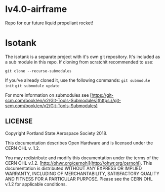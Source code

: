 # lv4.0-airframe
Repo for our future liquid propellant rocket!

# Isotank
The isotank is a separate project with it's own git repository. It's included as a sub module in this repo. If cloning from scratchit recommended to use:

`git clone --recurse-submodules`

If you've already cloned it, use the following commands:
`git submodule init`
`git submodule update`

For more information on submodules see [https://git-scm.com/book/en/v2/Git-Tools-Submodules](https://git-scm.com/book/en/v2/Git-Tools-Submodules)

## LICENSE

Copyright Portland State Aerospace Society 2018.

This documentation describes Open Hardware and is licensed under the CERN OHL v. 1.2.

You may redistribute and modify this documentation under the terms of the CERN OHL v.1.2. [http://ohwr.org/cernohl](http://ohwr.org/cernohl). This documentation is distributed WITHOUT ANY EXPRESS OR IMPLIED WARRANTY, INCLUDING OF MERCHANTABILITY, SATISFACTORY QUALITY AND FITNESS FOR A PARTICULAR PURPOSE. Please see the CERN OHL v.1.2 for applicable conditions.


